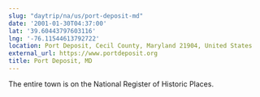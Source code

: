 ```yaml
---
slug: "daytrip/na/us/port-deposit-md"
date: '2001-01-30T04:37:00'
lat: '39.60443797603116'
lng: '-76.11544613792722'
location: Port Deposit, Cecil County, Maryland 21904, United States
external_url: https://www.portdeposit.org
title: Port Deposit, MD
---
```

The entire town is on the National Register of Historic Places.

